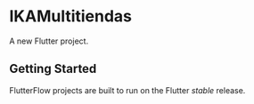 # IKAMultitiendas

A new Flutter project.

## Getting Started

FlutterFlow projects are built to run on the Flutter _stable_ release.
